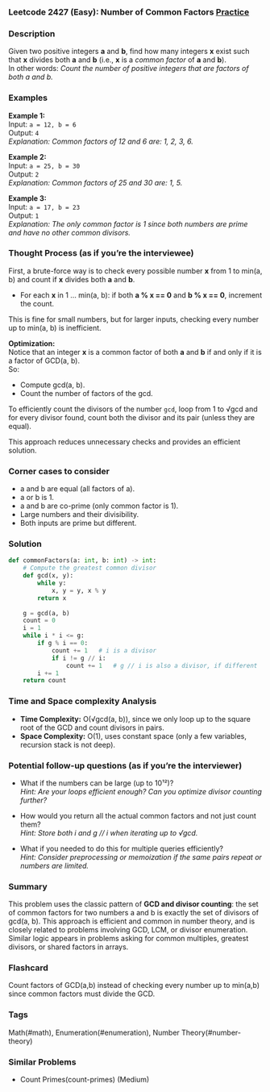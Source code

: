 ### Leetcode 2427 (Easy): Number of Common Factors [Practice](https://leetcode.com/problems/number-of-common-factors)

### Description  
Given two positive integers **a** and **b**, find how many integers **x** exist such that **x** divides both **a** and **b** (i.e., **x** is a *common factor* of **a** and **b**).  
In other words: *Count the number of positive integers that are factors of both a and b.*

### Examples  

**Example 1:**  
Input: `a = 12, b = 6`  
Output: `4`  
*Explanation: Common factors of 12 and 6 are: 1, 2, 3, 6.*

**Example 2:**  
Input: `a = 25, b = 30`  
Output: `2`  
*Explanation: Common factors of 25 and 30 are: 1, 5.*

**Example 3:**  
Input: `a = 17, b = 23`  
Output: `1`  
*Explanation: The only common factor is 1 since both numbers are prime and have no other common divisors.*

### Thought Process (as if you’re the interviewee)  
First, a brute-force way is to check every possible number **x** from 1 to min(a, b) and count if **x** divides both **a** and **b**.
- For each **x** in 1 … min(a, b): if both **a % x == 0** and **b % x == 0**, increment the count.

This is fine for small numbers, but for larger inputs, checking every number up to min(a, b) is inefficient.

**Optimization:**  
Notice that an integer **x** is a common factor of both **a** and **b** if and only if it is a factor of GCD(a, b).  
So:
- Compute gcd(a, b).
- Count the number of factors of the gcd.

To efficiently count the divisors of the number `gcd`, loop from 1 to √gcd and for every divisor found, count both the divisor and its pair (unless they are equal).

This approach reduces unnecessary checks and provides an efficient solution.

### Corner cases to consider  
- a and b are equal (all factors of a).
- a or b is 1.
- a and b are co-prime (only common factor is 1).
- Large numbers and their divisibility.
- Both inputs are prime but different.

### Solution

```python
def commonFactors(a: int, b: int) -> int:
    # Compute the greatest common divisor
    def gcd(x, y):
        while y:
            x, y = y, x % y
        return x
    
    g = gcd(a, b)
    count = 0
    i = 1
    while i * i <= g:
        if g % i == 0:
            count += 1   # i is a divisor
            if i != g // i:
                count += 1   # g // i is also a divisor, if different
        i += 1
    return count
```

### Time and Space complexity Analysis  

- **Time Complexity:** O(√gcd(a, b)), since we only loop up to the square root of the GCD and count divisors in pairs.
- **Space Complexity:** O(1), uses constant space (only a few variables, recursion stack is not deep).

### Potential follow-up questions (as if you’re the interviewer)  

- What if the numbers can be large (up to 10¹²)?  
  *Hint: Are your loops efficient enough? Can you optimize divisor counting further?*

- How would you return all the actual common factors and not just count them?  
  *Hint: Store both i and g // i when iterating up to √gcd.*

- What if you needed to do this for multiple queries efficiently?  
  *Hint: Consider preprocessing or memoization if the same pairs repeat or numbers are limited.*

### Summary
This problem uses the classic pattern of **GCD and divisor counting**: the set of common factors for two numbers a and b is exactly the set of divisors of gcd(a, b). This approach is efficient and common in number theory, and is closely related to problems involving GCD, LCM, or divisor enumeration. Similar logic appears in problems asking for common multiples, greatest divisors, or shared factors in arrays.


### Flashcard
Count factors of GCD(a,b) instead of checking every number up to min(a,b) since common factors must divide the GCD.

### Tags
Math(#math), Enumeration(#enumeration), Number Theory(#number-theory)

### Similar Problems
- Count Primes(count-primes) (Medium)